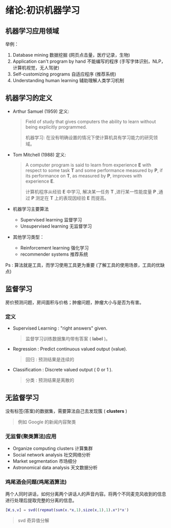 # 绪论:初识机器学习
## 机器学习应用领域
举例：
1. Database mining 数据挖掘 (网页点击量，医疗记录，生物)
2. Application can't program by hand 不能编写的程序 (手写字体识别，NLP，计算机视觉，无人驾驶)
3. Self-customizing programs 自适应程序 (推荐系统)
4. Understanding human learning 辅助理解人类学习机制

## 机器学习的定义
* Arthur Samuel (1959) 定义:
    > Field of study that gives computers the ability to learn without being explicitly programmed.  
    >   
    > 机器学习: 在没有明确设置的情况下使计算机具有学习能力的研究领域。

* Tom Mitchell (1988) 定义:
    > A computer program is said to learn from experience **E** with respect to some task **T** and some performance measured by **P**, if its performance on **T**, as measured by **P**, improves with experience **E**.
    >    
    > 计算机程序从经验 **E** 中学习, 解决某一任务 **T** ,进行某一性能度量 **P** ,通过 **P** 测定在 **T** 上的表现因经验 **E** 而提高。

* 机器学习主要算法
    * Supervised learning 监督学习
    * Unsupervised learning 无监督学习

* 其他学习类型：
    * Reinforcement learning 强化学习
    * recommender systems 推荐系统

 Ps : 算法就是工具，而学习使用工具更为重要 (了解工具的使用场景，工具的优缺点)

## 监督学习
房价预测问题，房间面积与价格；肿瘤问题，肿瘤大小与是否为有害。

### 定义
* Supervised Learning : "right answers" given. 
    > 监督学习训练数据集均带有答案 ( **label** )。
* Regression : Predict continuous valued output (value).
    > 回归 : 预测结果是连续的
* Classification : Discrete valued output ( 0 or 1 ).
    > 分类 : 预测结果是离散的

## 无监督学习
没有标签(答案)的数据集，需要算法自己去发现簇 ( **clusters** )  
> 例如 Google 的新闻内容聚类 

### 无监督(聚类算法)应用
* Organize computing clusters 计算集群
* Social network analysis 社交网络分析
* Market segmentation 市场细分
* Astronomical data analysis 天文数据分析

### 鸡尾酒会问题(鸡尾酒算法)
两个人同时讲话，如何分离两个讲话人的声音内容。将两个不同麦克风收到的信息进行处理后提取完整的分离的信息。
``` matlab
[W,s,v] = svd((repmat(sum(x.*x,1),size(x,1),1).x*)*x') 
```
> svd 奇异值分解

